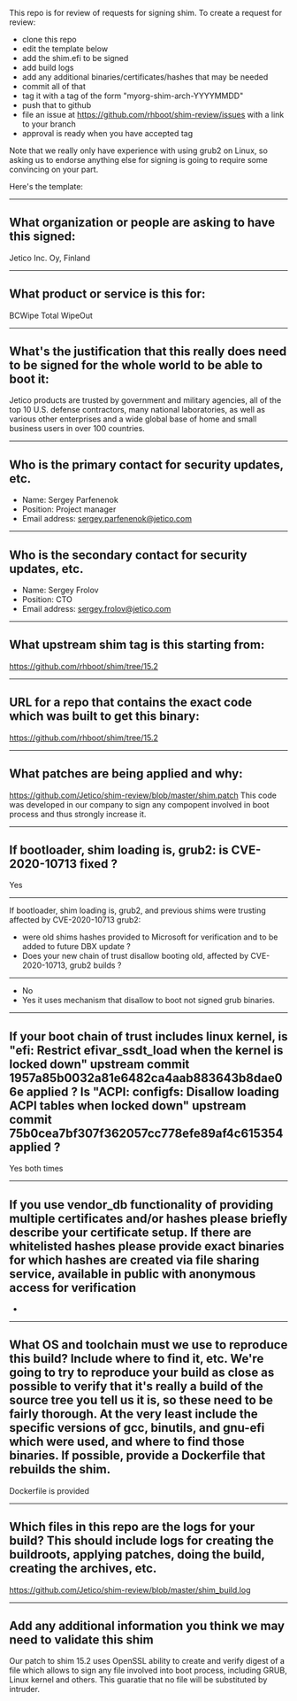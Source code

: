 This repo is for review of requests for signing shim.  To create a request for review:

- clone this repo
- edit the template below
- add the shim.efi to be signed
- add build logs
- add any additional binaries/certificates/hashes that may be needed
- commit all of that
- tag it with a tag of the form "myorg-shim-arch-YYYYMMDD"
- push that to github
- file an issue at https://github.com/rhboot/shim-review/issues with a link to your branch
- approval is ready when you have accepted tag

Note that we really only have experience with using grub2 on Linux, so asking
us to endorse anything else for signing is going to require some convincing on
your part.

Here's the template:

-------------------------------------------------------------------------------
What organization or people are asking to have this signed:
-------------------------------------------------------------------------------
Jetico Inc. Oy, Finland

-------------------------------------------------------------------------------
What product or service is this for:
-------------------------------------------------------------------------------
BCWipe Total WipeOut

-------------------------------------------------------------------------------
What's the justification that this really does need to be signed for the whole world to be able to boot it:
-------------------------------------------------------------------------------
Jetico products are trusted by government and military agencies, all of the top 10 U.S. defense contractors, many national laboratories, as well as various other enterprises and a wide global base of home and small business users in over 100 countries.

-------------------------------------------------------------------------------
Who is the primary contact for security updates, etc.
-------------------------------------------------------------------------------
- Name: Sergey Parfenenok
- Position: Project manager
- Email address: sergey.parfenenok@jetico.com

-------------------------------------------------------------------------------
Who is the secondary contact for security updates, etc.
-------------------------------------------------------------------------------
- Name: Sergey Frolov
- Position: CTO
- Email address: sergey.frolov@jetico.com

-------------------------------------------------------------------------------
What upstream shim tag is this starting from:
-------------------------------------------------------------------------------
https://github.com/rhboot/shim/tree/15.2

-------------------------------------------------------------------------------
URL for a repo that contains the exact code which was built to get this binary:
-------------------------------------------------------------------------------
https://github.com/rhboot/shim/tree/15.2

-------------------------------------------------------------------------------
What patches are being applied and why:
-------------------------------------------------------------------------------
https://github.com/Jetico/shim-review/blob/master/shim.patch
This code was developed in our company to sign any compopent involved in boot process and thus strongly increase it.

-------------------------------------------------------------------------------
If bootloader, shim loading is, grub2: is CVE-2020-10713 fixed ?
-------------------------------------------------------------------------------
Yes

-------------------------------------------------------------------------------
If bootloader, shim loading is, grub2, and previous shims were trusting affected
by CVE-2020-10713 grub2:
* were old shims hashes provided to Microsoft for verification
  and to be added to future DBX update ?
* Does your new chain of trust disallow booting old, affected by CVE-2020-10713,
  grub2 builds ?
-------------------------------------------------------------------------------
* No
* Yes it uses mechanism that disallow to boot not signed grub binaries.

-------------------------------------------------------------------------------
If your boot chain of trust includes linux kernel, is
"efi: Restrict efivar_ssdt_load when the kernel is locked down"
upstream commit 1957a85b0032a81e6482ca4aab883643b8dae06e applied ?
Is "ACPI: configfs: Disallow loading ACPI tables when locked down"
upstream commit 75b0cea7bf307f362057cc778efe89af4c615354 applied ?
-------------------------------------------------------------------------------
Yes both times

-------------------------------------------------------------------------------
If you use vendor_db functionality of providing multiple certificates and/or
hashes please briefly describe your certificate setup. If there are whitelisted hashes
please provide exact binaries for which hashes are created via file sharing service,
available in public with anonymous access for verification
-------------------------------------------------------------------------------
-

-------------------------------------------------------------------------------
What OS and toolchain must we use to reproduce this build?  Include where to find it, etc.  We're going to try to reproduce your build as close as possible to verify that it's really a build of the source tree you tell us it is, so these need to be fairly thorough. At the very least include the specific versions of gcc, binutils, and gnu-efi which were used, and where to find those binaries.
If possible, provide a Dockerfile that rebuilds the shim.
-------------------------------------------------------------------------------
Dockerfile is provided

-------------------------------------------------------------------------------
Which files in this repo are the logs for your build?   This should include logs for creating the buildroots, applying patches, doing the build, creating the archives, etc.
-------------------------------------------------------------------------------
https://github.com/Jetico/shim-review/blob/master/shim_build.log

-------------------------------------------------------------------------------
Add any additional information you think we may need to validate this shim
-------------------------------------------------------------------------------
Our patch to shim 15.2 uses OpenSSL ability to create and verify digest of a file which allows to sign any file involved into boot process, including GRUB, Linux kernel and others. This guaratie that no file will be substituted by intruder.
